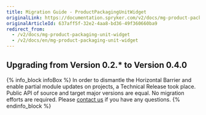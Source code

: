 ```yaml
---
title: Migration Guide - ProductPackagingUnitWidget
originalLink: https://documentation.spryker.com/v2/docs/mg-product-packaging-unit-widget
originalArticleId: 637aff5f-32e2-4aa8-bd36-49f360660ba9
redirect_from:
  - /v2/docs/mg-product-packaging-unit-widget
  - /v2/docs/en/mg-product-packaging-unit-widget
---
```


## Upgrading from Version 0.2.* to Version 0.4.0

{% info_block infoBox %}
In order to dismantle the Horizontal Barrier and enable partial module updates on projects, a Technical Release took place. Public API of source and target major versions are equal. No migration efforts are required. Please [contact us](https://spryker.com/en/support/) if you have any questions.
{% endinfo_block %}
